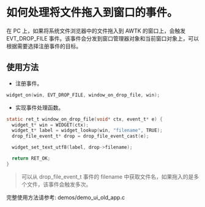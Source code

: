# 如何处理将文件拖入到窗口的事件。

在 PC 上，如果将系统文件浏览器中的文件拖入到 AWTK 的窗口上，会触发 EVT\_DROP\_FILE 事件。该事件会分发到窗口管理器对象和当前窗口对象上，可以根据需要选择注册事件的目标。

## 使用方法

* 注册事件。

```c
widget_on(win, EVT_DROP_FILE, window_on_drop_file, win);
```

* 实现事件处理函数。

```c
static ret_t window_on_drop_file(void* ctx, event_t* e) {
  widget_t* win = WIDGET(ctx);
  widget_t* label = widget_lookup(win, "filename", TRUE);
  drop_file_event_t* drop = drop_file_event_cast(e);

  widget_set_text_utf8(label, drop->filename);

  return RET_OK;
}
```

> 可以从 drop\_file\_event\_t 事件的 filename 中获取文件名，如果拖入的是多个文件，该事件会触发多次。

完整使用方法请参考: demos/demo\_ui\_old\_app.c
